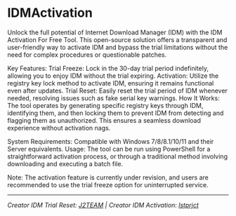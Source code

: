# IDMActivation

Unlock the full potential of Internet Download Manager (IDM) with the IDM Activation For Free Tool. This open-source solution offers a transparent and user-friendly way to activate IDM and bypass the trial limitations without the need for complex procedures or questionable patches.

Key Features:
Trial Freeze: Lock in the 30-day trial period indefinitely, allowing you to enjoy IDM without the trial expiring.
Activation: Utilize the registry key lock method to activate IDM, ensuring it remains functional even after updates.
Trial Reset: Easily reset the trial period of IDM whenever needed, resolving issues such as fake serial key warnings.
How It Works: The tool operates by generating specific registry keys through IDM, identifying them, and then locking them to prevent IDM from detecting and flagging them as unauthorized. This ensures a seamless download experience without activation nags.

System Requirements:
Compatible with Windows 7/8/8.1/10/11 and their Server equivalents.
Usage: The tool can be run using PowerShell for a straightforward activation process, or through a traditional method involving downloading and executing a batch file.

Note: The activation feature is currently under revision, and users are recommended to use the trial freeze option for uninterrupted service.

---

*Creator IDM Trial Reset: [J2TEAM](https://github.com/J2TEAM/idm-trial-reset) |* *Creator IDM Activation: [lstprjct](https://github.com/lstprjct/IDM-Activation-Script)*
